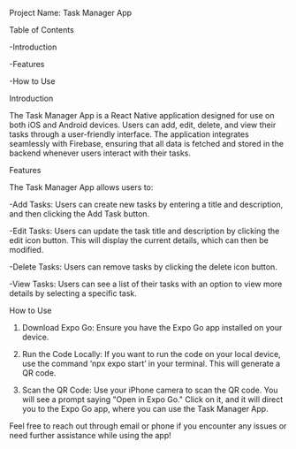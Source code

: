 Project Name: Task Manager App

Table of Contents

-Introduction

-Features

-How to Use


Introduction 

The Task Manager App is a React Native application designed for use on both iOS and Android devices. Users can add, edit, delete, and view their tasks through a user-friendly interface. The application integrates seamlessly with Firebase, ensuring that all data is fetched and stored in the backend whenever users interact with their tasks.


Features

The Task Manager App allows users to:

-Add Tasks: Users can create new tasks by entering a title and description, and then clicking the Add Task button.

-Edit Tasks: Users can update the task title and description by clicking the edit icon button. This will display the current details, which can then be modified.

-Delete Tasks: Users can remove tasks by clicking the delete icon button.

-View Tasks: Users can see a list of their tasks with an option to view more details by selecting a specific task.

How to Use  

1. Download Expo Go: Ensure you have the Expo Go app installed on your device.

2. Run the Code Locally: If you want to run the code on your local device, use the command ‘npx expo start’ in your terminal. This will generate a QR code.
   
3. Scan the QR Code: Use your iPhone camera to scan the QR code. You will see a prompt saying "Open in Expo Go." Click on it, and it will direct you to the Expo Go app, where you can use the Task Manager App.

Feel free to reach out through email or phone if you encounter any issues or need further assistance while using the app!
